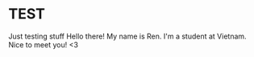 # TEST
Just testing stuff
Hello there!
My name is Ren.
I'm a student at Vietnam.
Nice to meet you!
<3
